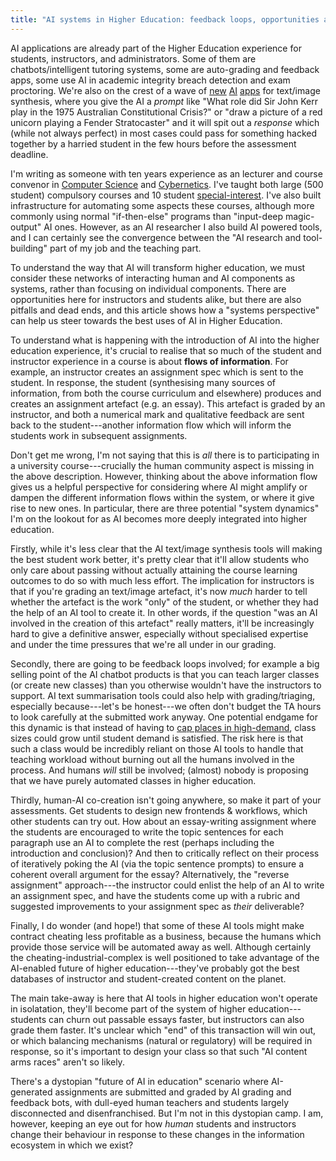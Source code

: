 ```yaml
---
title: "AI systems in Higher Education: feedback loops, opportunities and things to watch out for"
---
```


AI applications are already part of the Higher Education experience for
students, instructors, and administrators. Some of them are chatbots/intelligent
tutoring systems, some are auto-grading and feedback apps, some use AI in
academic integrity breach detection and exam proctoring. We're also on the crest
of a wave of [new](https://openai.com) [AI](https://openai.com)
[apps](https://stability.ai/blog/stable-diffusion-announcement) for text/image
synthesis, where you give the AI a _prompt_ like "What role did Sir John Kerr
play in the 1975 Australian Constitutional Crisis?" or "draw a picture of a red
unicorn playing a Fender Stratocaster" and it will spit out a _response_ which
(while not always perfect) in most cases could pass for something hacked
together by a harried student in the few hours before the assessment deadline.

I'm writing as someone with ten years experience as an lecturer and course
convenor in [Computer Science](https://comp.anu.edu.au/people/ben-swift/) and
[Cybernetics](https://cybernetics.anu.edu.au/people/ben-swift/). I've taught
both large (500 student) compulsory courses and 10 student
[special-interest](https://comp.anu.edu.au/courses/laptop-ensemble/). I've also
built infrastructure for automating some aspects these courses, although more
commonly using normal "if-then-else" programs than "input-deep magic-output" AI
ones. However, as an AI researcher I also build AI powered tools, and I can
certainly see the convergence between the "AI research and tool-building" part
of my job and the teaching part.

To understand the way that AI will transform higher education, we must consider
these networks of interacting human and AI components as systems, rather than
focusing on individual components. There are opportunities here for instructors
and students alike, but there are also pitfalls and dead ends, and this article
shows how a "systems perspective" can help us steer towards the best uses of AI
in Higher Education.

To understand what is happening with the introduction of AI into the higher
education experience, it's crucial to realise that so much of the student and
instructor experience in a course is about **flows of information**. For
example, an instructor creates an assignment spec which is sent to the student.
In response, the student (synthesising many sources of information, from both
the course curriculum and elsewhere) produces and creates an assignment artefact
(e.g. an essay). This artefact is graded by an instructor, and both a numerical
mark and qualitative feedback are sent back to the student---another information
flow which will inform the students work in subsequent assignments.

Don't get me wrong, I'm not saying that this is _all_ there is to participating
in a university course---crucially the human community aspect is missing in the
above description. However, thinking about the above information flow gives us a
helpful perspective for considering where AI might amplify or dampen the
different information flows within the system, or where it give rise to new
ones. In particular, there are three potential "system dynamics" I'm on the
lookout for as AI becomes more deeply integrated into higher education.

Firstly, while it's less clear that the AI text/image synthesis tools will
making the best student work better, it's pretty clear that it'll allow students
who only care about passing without actually attaining the course learning
outcomes to do so with much less effort. The implication for instructors is that
if you're grading an text/image artefact, it's now _much_ harder to tell whether
the artefact is the work "only" of the student, or whether they had the help of
an AI tool to create it. In other words, if the question "was an AI involved in
the creation of this artefact" really matters, it'll be increasingly hard to
give a definitive answer, especially without specialised expertise and under the
time pressures that we're all under in our grading.

Secondly, there are going to be feedback loops involved; for example a big
selling point of the AI chatbot products is that you can teach larger classes
(or create new classes) than you otherwise wouldn't have the instructors to
support. AI text summarisation tools could also help with grading/triaging,
especially because---let's be honest---we often don't budget the TA hours to
look carefully at the submitted work anyway. One potential endgame for this
dynamic is that instead of having to [cap places in
high-demand](https://www.dailycal.org/2022/08/24/campus-college-of-letters-and-science-plans-to-limit-high-demand-majors/),
class sizes could grow until student demand is satisfied. The risk here is that
such a class would be incredibly reliant on those AI tools to handle that
teaching workload without burning out all the humans involved in the process.
And humans _will_ still be involved; (almost) nobody is proposing that we have
purely automated classes in higher education.

Thirdly, human-AI co-creation isn't going anywhere, so make it part of your
assessments. Get students to design new frontends & workflows, which other
students can try out. How about an essay-writing assignment where the students
are encouraged to write the topic sentences for each paragraph use an AI to
complete the rest (perhaps including the introduction and conclusion)? And then
to critically reflect on their process of iteratively poking the AI (via the
topic sentence prompts) to ensure a coherent overall argument for the essay?
Alternatively, the "reverse assignment" approach---the instructor could enlist
the help of an AI to write an assignment spec, and have the students come up
with a rubric and suggested improvements to your assignment spec as _their_
deliverable?

Finally, I do wonder (and hope!) that some of these AI tools might make contract
cheating less profitable as a business, because the humans which provide those
service will be automated away as well. Although certainly the
cheating-industrial-complex is well positioned to take advantage of the
AI-enabled future of higher education---they've probably got the best databases
of instructor and student-created content on the planet.

The main take-away is here that AI tools in higher education won't operate in
isolatation, they'll become part of the system of higher education---students
can churn out passable essays faster, but instructors can also grade them
faster. It's unclear which "end" of this transaction will win out, or which
balancing mechanisms (natural or regulatory) will be required in response, so
it's important to design your class so that such "AI content arms races" aren't
so likely.
  
There's a dystopian "future of AI in education" scenario where AI-generated
assignments are submitted and graded by AI grading and feedback bots, with
dull-eyed human teachers and students largely disconnected and disenfranchised.
But I'm not in this dystopian camp. I am, however, keeping an eye out for how
_human_ students and instructors change their behaviour in response to these
changes in the information ecosystem in which we exist?
